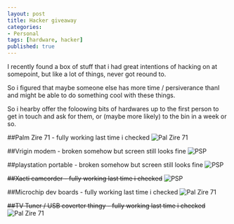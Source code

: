 ```yaml
---
layout: post
title: Hacker giveaway
categories:
- Personal
tags: [hardware, hacker]
published: true
---
```


I recently found a box of stuff that i had great intentions of hacking on at somepoint, but like a lot of things, never got reound to.

So i figured that maybe someone else has more time / persiverance thanI and might be able to do something cool with these things.

So i hearby offer the foloowing bits of hardwares up to the first person to get in touch and ask for them, or (maybe more likely) to the bin in a week or so.

##Palm Zire 71 - fully working last time i checked
![Pal Zire 71](/img/IMG_0216.jpg)

##Vrigin modem - broken somehow but screen still looks fine
![PSP](/img/IMG_0217.jpg)

##playstation portable - broken somehow but screen still looks fine
![PSP](/img/IMG_0218.jpg)

~~##Xacti camcorder - fully working last time i checked~~
![PSP](/img/IMG_0219.jpg)

##Microchip dev boards - fully working last time i checked
![Pal Zire 71](/img/IMG_0220.jpg)

~~##TV Tuner / USB coverter thingy - fully working last time i checked~~
![Pal Zire 71](/img/IMG_0221.jpg)
